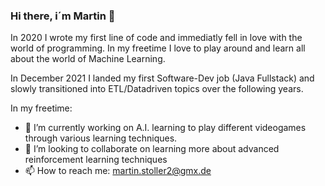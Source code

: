 ### Hi there, i´m Martin 👋
In 2020 I wrote my first line of code and immediatly fell in love with the world of programming. In my freetime I love to play around and learn all about the world of Machine Learning. 

In December 2021 I landed my first Software-Dev job (Java Fullstack) and slowly transitioned into ETL/Datadriven topics over the following years.

In my freetime:
- 🔭 I’m currently working on A.I. learning to play different videogames through various learning techniques.
- 👯 I’m looking to collaborate on learning more about advanced reinforcement learning techniques
- 📫 How to reach me: martin.stoller2@gmx.de

